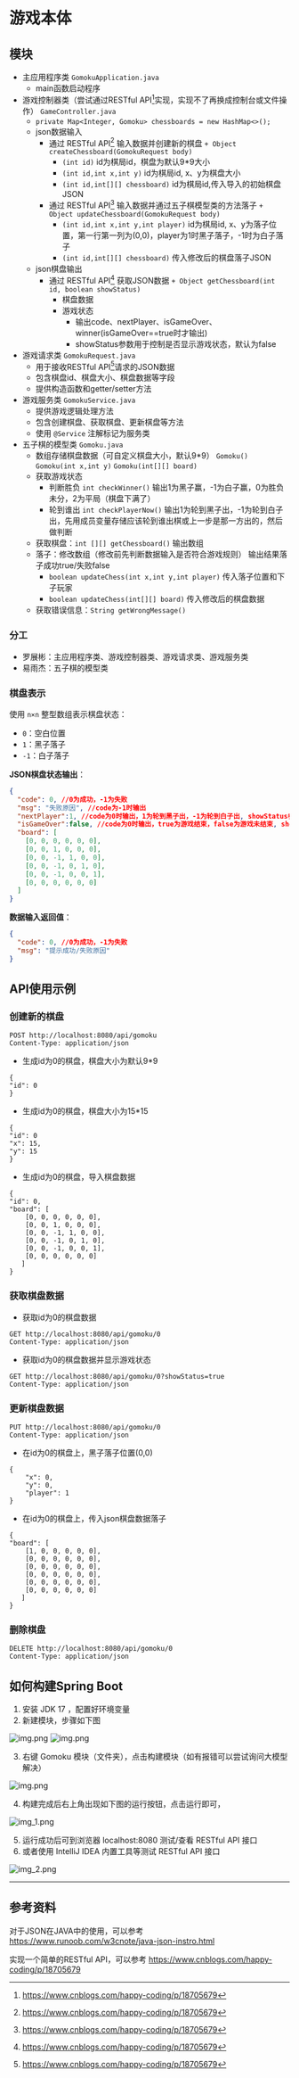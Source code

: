 # 游戏本体

## 模块

* 主应用程序类 `GomokuApplication.java`
  * main函数启动程序
* 游戏控制器类（尝试通过RESTful API[^1]实现，实现不了再换成控制台或文件操作） `GameController.java`
  * `private Map<Integer, Gomoku> chessboards = new HashMap<>();`
  * json数据输入
    * 通过 RESTful API[^1] 输入数据并创建新的棋盘 `+ Object createChessboard(GomokuRequest body)`
      * `(int id)` id为棋局id，棋盘为默认9*9大小
      * `(int id,int x,int y)` id为棋局id, x、y为棋盘大小
      * `(int id,int[][] chessboard)` id为棋局id,传入导入的初始棋盘JSON
    * 通过 RESTful API[^1] 输入数据并通过五子棋模型类的方法落子 `+ Object updateChessboard(GomokuRequest body)`
      * `(int id,int x,int y,int player)` id为棋局id, x、y为落子位置，第一行第一列为(0,0)，player为1时黑子落子，-1时为白子落子
      * `(int id,int[][] chessboard)` 传入修改后的棋盘落子JSON
  * json棋盘输出
    * 通过 RESTful API[^1] 获取JSON数据 `+ Object getChessboard(int id, boolean showStatus)`
      * 棋盘数据  
      * 游戏状态 
        * 输出code、nextPlayer、isGameOver、winner(isGameOver==true时才输出)
        * showStatus参数用于控制是否显示游戏状态，默认为false
* 游戏请求类 `GomokuRequest.java`
  * 用于接收RESTful API[^1]请求的JSON数据
  * 包含棋盘id、棋盘大小、棋盘数据等字段
  * 提供构造函数和getter/setter方法
* 游戏服务类 `GomokuService.java`
  * 提供游戏逻辑处理方法
  * 包含创建棋盘、获取棋盘、更新棋盘等方法
  * 使用 `@Service` 注解标记为服务类
* 五子棋的模型类 `Gomoku.java`
  * 数组存储棋盘数据（可自定义棋盘大小，默认9*9） `Gomoku()` `Gomoku(int x,int y)` `Gomoku(int[][] board)`
  * 获取游戏状态 
    * 判断胜负  `int checkWinner()` 输出1为黑子赢，-1为白子赢，0为胜负未分，2为平局（棋盘下满了）
    * 轮到谁出  `int checkPlayerNow()` 输出1为轮到黑子出，-1为轮到白子出，先用成员变量存储应该轮到谁出棋或上一步是那一方出的，然后做判断
  * 获取棋盘：`int [][] getChessboard()` 输出数组
  * 落子：修改数组（修改前先判断数据输入是否符合游戏规则） 输出结果落子成功true/失败false
    * `boolean updateChess(int x,int y,int player)` 传入落子位置和下子玩家
    * `boolean updateChess(int[][] board)` 传入修改后的棋盘数据
  * 获取错误信息：`String getWrongMessage()`

### 分工
* 罗展彬：主应用程序类、游戏控制器类、游戏请求类、游戏服务类
* 易雨杰：五子棋的模型类

### 棋盘表示
使用 `n×n` 整型数组表示棋盘状态：
- `0`：空白位置
- `1`：黑子落子
- `-1`：白子落子


**JSON棋盘状态输出**：
```json
{
  "code": 0, //0为成功，-1为失败
  "msg": "失败原因", //code为-1时输出
  "nextPlayer":1, //code为0时输出，1为轮到黑子出，-1为轮到白子出, showStatus参数为false时不输出
  "isGameOver":false, //code为0时输出，true为游戏结束，false为游戏未结束, showStatus参数为false时不输出
  "board": [
    [0, 0, 0, 0, 0, 0],
    [0, 0, 1, 0, 0, 0],
    [0, 0, -1, 1, 0, 0],
    [0, 0, -1, 0, 1, 0],
    [0, 0, -1, 0, 0, 1],
    [0, 0, 0, 0, 0, 0]
  ]
}
```

**数据输入返回值**：
```json
{
  "code": 0, //0为成功，-1为失败
  "msg": "提示成功/失败原因"  
}
```

## API使用示例
### 创建新的棋盘
```
POST http://localhost:8080/api/gomoku
Content-Type: application/json
```
* 生成id为0的棋盘，棋盘大小为默认9*9
```
{ 
"id": 0
}
```
* 生成id为0的棋盘，棋盘大小为15*15
```
{
"id": 0
"x": 15,
"y": 15
}
```
* 生成id为0的棋盘，导入棋盘数据
```
{
"id": 0,
"board": [
    [0, 0, 0, 0, 0, 0],
    [0, 0, 1, 0, 0, 0],
    [0, 0, -1, 1, 0, 0],
    [0, 0, -1, 0, 1, 0],
    [0, 0, -1, 0, 0, 1],
    [0, 0, 0, 0, 0, 0]
   ]
}
```
### 获取棋盘数据
* 获取id为0的棋盘数据
```
GET http://localhost:8080/api/gomoku/0
Content-Type: application/json
```
* 获取id为0的棋盘数据并显示游戏状态
```
GET http://localhost:8080/api/gomoku/0?showStatus=true
Content-Type: application/json
```
### 更新棋盘数据
```
PUT http://localhost:8080/api/gomoku/0
Content-Type: application/json
```
* 在id为0的棋盘上，黑子落子位置(0,0)
```
{
    "x": 0,
    "y": 0,
    "player": 1
}
```
* 在id为0的棋盘上，传入json棋盘数据落子
```
{
"board": [
    [1, 0, 0, 0, 0, 0],
    [0, 0, 0, 0, 0, 0],
    [0, 0, 0, 0, 0, 0],
    [0, 0, 0, 0, 0, 0],
    [0, 0, 0, 0, 0, 0],
    [0, 0, 0, 0, 0, 0]
   ]
}
```
### 删除棋盘
```
DELETE http://localhost:8080/api/gomoku/0
Content-Type: application/json
```

## 如何构建Spring Boot
1. 安装 JDK 17 ，配置好环境变量
2. 新建模块，步骤如下图

![img.png](img/img_4.png)
![img.png](img/img_5.png)

3. 右键 Gomoku 模块（文件夹），点击构建模块（如有报错可以尝试询问大模型解决）

![img.png](img/img.png)

4. 构建完成后右上角出现如下图的运行按钮，点击运行即可，

![img_1.png](img/img_1.png)

5. 运行成功后可到浏览器 localhost:8080 测试/查看 RESTful API 接口
6. 或者使用 IntelliJ IDEA 内置工具等测试 RESTful API 接口

![img_2.png](img/img_2.png)

---
## 参考资料
对于JSON在JAVA中的使用，可以参考 https://www.runoob.com/w3cnote/java-json-instro.html

实现一个简单的RESTful API，可以参考 https://www.cnblogs.com/happy-coding/p/18705679

[^1]: https://www.cnblogs.com/happy-coding/p/18705679 
